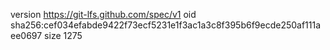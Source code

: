 version https://git-lfs.github.com/spec/v1
oid sha256:cef034efabde9422f73ecf5231e1f3ac1a3c8f395b6f9ecde250af111aee0697
size 1275
